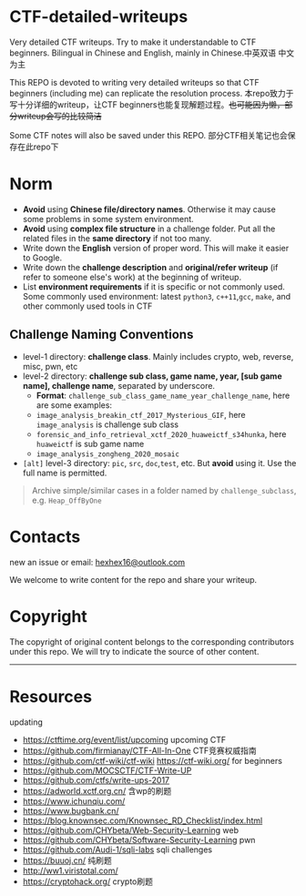 # CTF-detailed-writeups
Very detailed CTF writeups. Try to make it understandable to CTF beginners. Bilingual in Chinese and English, mainly in Chinese.中英双语 中文为主

This REPO is devoted to writing very detailed writeups so that CTF beginners (including me) can replicate the resolution process. 本repo致力于写十分详细的writeup，让CTF beginners也能复现解题过程。~~也可能因为懒，部分writeup会写的比较简洁~~

Some CTF notes will also be saved under this REPO. 部分CTF相关笔记也会保存在此repo下

# Norm

- **Avoid** using **Chinese file/directory names**. Otherwise it may cause some problems in some system environment.
- **Avoid** using **complex file structure** in a challenge folder. Put all the related files in the **same directory** if not too many.
- Write down the **English** version of proper word. This will make it easier to Google.
- Write down the **challenge description** and **original/refer writeup** (if refer to someone else's work) at the beginning of writeup.
- List **environment requirements** if it is specific or not commonly used. Some commonly used environment: latest `python3`, `c++11`,`gcc`, `make`, and other commonly used tools in CTF

## Challenge Naming Conventions

- level-1 directory: **challenge class**. Mainly includes crypto, web, reverse, misc, pwn, etc
- level-2 directory: **challenge sub class, game name, year, [sub game name], challenge name**, separated by underscore.
  - **Format**: `challenge_sub_class_game_name_year_challenge_name`, here are some examples:
  - `image_analysis_breakin_ctf_2017_Mysterious_GIF`, here `image_analysis` is challenge sub class
  - `forensic_and_info_retrieval_xctf_2020_huaweictf_s34hunka`, here `huaweictf` is sub game name
  - `image_analysis_zongheng_2020_mosaic`
- `[alt]` level-3 directory: `pic`, `src`, `doc`,`test`, etc. But **avoid** using it. Use the full name is permitted.

> Archive simple/similar cases in a folder named by `challenge_subclass`, e.g. `Heap_OffByOne`

# Contacts

new an issue or email: [hexhex16@outlook.com](mailto:hexhex16@outlook.com)

We welcome to write content for the repo and share your writeup.

# Copyright

The copyright of original content belongs to the corresponding contributors under this repo. We will try to indicate the source of other content.



---

# Resources

updating

- https://ctftime.org/event/list/upcoming   upcoming CTF
- https://github.com/firmianay/CTF-All-In-One   CTF竞赛权威指南
- https://github.com/ctf-wiki/ctf-wiki  https://ctf-wiki.org/  for beginners
- https://github.com/MOCSCTF/CTF-Write-UP
- https://github.com/ctfs/write-ups-2017
- https://adworld.xctf.org.cn/ 含wp的刷题
- https://www.ichunqiu.com/
- https://www.bugbank.cn/
- https://blog.knownsec.com/Knownsec_RD_Checklist/index.html 
- https://github.com/CHYbeta/Web-Security-Learning   web
- https://github.com/CHYbeta/Software-Security-Learning  pwn
- https://github.com/Audi-1/sqli-labs sqli challenges
- https://buuoj.cn/ 纯刷题
- http://ww1.viristotal.com/
- https://cryptohack.org/   crypto刷题

